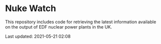 # Nuke Watch

This repository includes code for retrieving the latest information available on the output of EDF nuclear power plants in the UK.

Last updated: 2021-05-21 02:08